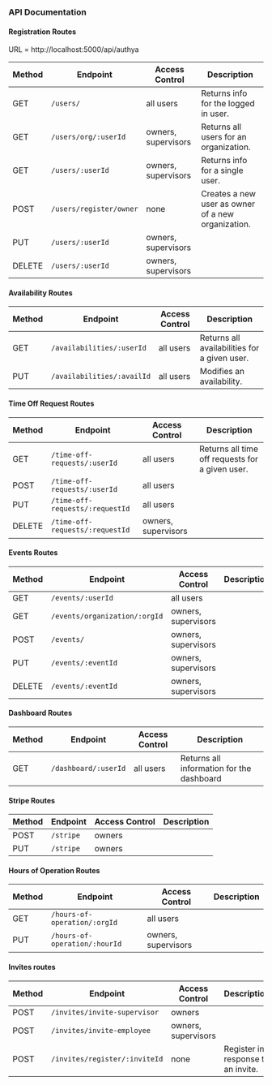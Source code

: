 ### API Documentation





#### Registration Routes

URL = http://localhost:5000/api/authya

| Method | Endpoint                        | Access Control      | Description                                        |
|--------|---------------------------------|---------------------|----------------------------------------------------|
| GET    | `/users/`                | all users           | Returns info for the logged in user.               |
| GET    | `/users/org/:userId`            | owners, supervisors | Returns all users for an organization.             |
| GET    | `/users/:userId`                | owners, supervisors | Returns info for a single user.                    |
| POST   | `/users/register/owner`         | none                | Creates a new user as owner of a new organization. |
| PUT    | `/users/:userId`                | owners, supervisors |                                                    |
| DELETE | `/users/:userId`                | owners, supervisors |                                                    |


#### Availability Routes

| Method | Endpoint                        | Access Control      | Description                                        |
|--------|---------------------------------|---------------------|----------------------------------------------------|
| GET    | `/availabilities/:userId`       | all users           | Returns all availabilities for a given user.       |
| PUT    | `/availabilities/:availId`      | all users           | Modifies an availability.                          |


#### Time Off Request Routes

| Method | Endpoint                        | Access Control      | Description                                        |
|--------|---------------------------------|---------------------|----------------------------------------------------|
| GET    | `/time-off-requests/:userId`    | all users           | Returns all time off requests for a given user.    |
| POST   | `/time-off-requests/:userId`    | all users           |                                                    |
| PUT    | `/time-off-requests/:requestId` | all users           |                                                    |
| DELETE | `/time-off-requests/:requestId` | owners, supervisors |                                                    |


#### Events Routes

| Method | Endpoint                        | Access Control      | Description                                        |
|--------|---------------------------------|---------------------|----------------------------------------------------|
| GET    | `/events/:userId`               | all users           |                                                    |
| GET    | `/events/organization/:orgId`   | owners, supervisors |                                                    |
| POST   | `/events/`                      | owners, supervisors |                                                    |
| PUT    | `/events/:eventId`              | owners, supervisors |                                                    |
| DELETE | `/events/:eventId`              | owners, supervisors |                                                    |


#### Dashboard Routes

| Method | Endpoint                        | Access Control      | Description                                        |
|--------|---------------------------------|---------------------|----------------------------------------------------|
| GET    | `/dashboard/:userId`            | all users           | Returns all information for the dashboard          |


#### Stripe Routes

| Method | Endpoint                        | Access Control      | Description                                        |
|--------|---------------------------------|---------------------|----------------------------------------------------|
| POST   | `/stripe`                       | owners              |                                                    |
| PUT    | `/stripe`                       | owners              |                                                    |


#### Hours of Operation Routes

| Method | Endpoint                        | Access Control      | Description                                        |
|--------|---------------------------------|---------------------|----------------------------------------------------|
| GET    | `/hours-of-operation/:orgId`    | all users           |                                                    |
| PUT    | `/hours-of-operation/:hourId`   | owners, supervisors |                                                    |


#### Invites routes

| Method | Endpoint                        | Access Control      | Description                                        |
|--------|---------------------------------|---------------------|----------------------------------------------------|
| POST   | `/invites/invite-supervisor`    | owners              |                                                    |
| POST   | `/invites/invite-employee`      | owners, supervisors |                                                    |
| POST   | `/invites/register/:inviteId`   | none                | Register in response to an invite.                 |